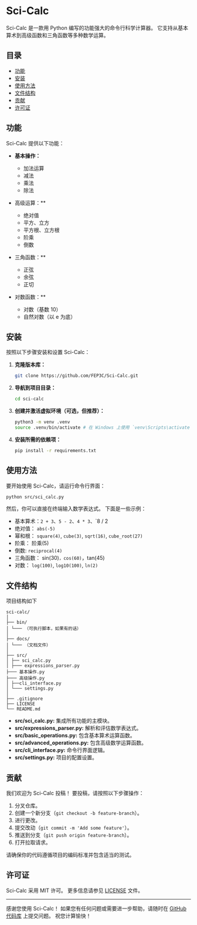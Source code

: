 # Sci-Calc

Sci-Calc 是一款用 Python 编写的功能强大的命令行科学计算器。 它支持从基本算术到高级函数和三角函数等多种数学运算。

## 目录

- [功能](#功能)
- [安装](#安装)
- [使用方法](#使用方法)
- [文件结构](#文件结构)
- [贡献](#贡献)
- [许可证](#许可证)

## 功能

Sci-Calc 提供以下功能：

- **基本操作：**
  - 加法运算
  - 减法
  - 乘法
  - 除法

- 高级运算：**
  - 绝对值
  - 平方、立方
  - 平方根、立方根
  - 阶乘
  - 倒数

- 三角函数：**
  - 正弦
  - 余弦
  - 正切

- 对数函数：**
  - 对数（基数 10）
  - 自然对数（以 e 为底）

## 安装

按照以下步骤安装和设置 Sci-Calc：

1. **克隆版本库：**

   ```bash
   git clone https://github.com/FEP3C/Sci-Calc.git
   ```

2. **导航到项目目录：**

   ```bash
   cd sci-calc
   ```

3. **创建并激活虚拟环境（可选，但推荐）：**

   ```bash
   python3 -m venv .venv
   source .venv/bin/activate # 在 Windows 上使用 `venv\Scripts\activate` 。
   ```

4. **安装所需的依赖项：**

   ```bash
   pip install -r requirements.txt
   ```

## 使用方法

要开始使用 Sci-Calc，请运行命令行界面：

```bash
python src/sci_calc.py
```

然后，你可以直接在终端输入数学表达式。 下面是一些示例：

- 基本算术：`2 + 3`、`5 - 2`、`4 * 3`、`8 / 2
- 绝对值： `abs(-5)`
- 幂和根： `square(4)`, `cube(3)`, `sqrt(16)`, `cube_root(27)`
- 阶乘： 阶乘(5)
- 倒数: `reciprocal(4)`
- 三角函数： sin(30)`，cos(60)`，tan(45)
- 对数： `log(100)`, `log10(100)`, `ln(2)`

## 文件结构

项目结构如下

```
sci-calc/
│
├── bin/
│ └─── （可执行脚本，如果有的话）
│
├── docs/
│ └─── （文档文件）
│
├── src/
│ ├── sci_calc.py
│ ├─── expressions_parser.py
├─── 基本操作.py
├─── 高级操作.py
│ ├──cli_interface.py
│ └─── settings.py
│
├── .gitignore
├── LICENSE
└── README.md
```

- **src/sci_calc.py:** 集成所有功能的主模块。
- **src/expressions_parser.py:** 解析和评估数学表达式。
- **src/basic_operations.py:** 包含基本算术运算函数。
- **src/advanced_operations.py:** 包含高级数学运算函数。
- **src/cli_interface.py:** 命令行界面逻辑。
- **src/settings.py:** 项目的配置设置。

## 贡献

我们欢迎为 Sci-Calc 投稿！ 要投稿，请按照以下步骤操作：

1. 分叉仓库。
2. 创建一个新分支（`git checkout -b feature-branch`）。
3. 进行更改。
4. 提交改动（`git commit -m 'Add some feature'`）。
5. 推送到分支（`git push origin feature-branch`）。
6. 打开拉取请求。

请确保你的代码遵循项目的编码标准并包含适当的测试。

## 许可证

Sci-Calc 采用 MIT 许可。 更多信息请参见 [LICENSE](LICENSE) 文件。

---

感谢您使用 Sci-Calc！ 如果您有任何问题或需要进一步帮助，请随时在 [GitHub 代码库](https://github.com/FEP3C/Sci-Calc) 上提交问题。 祝您计算愉快！

